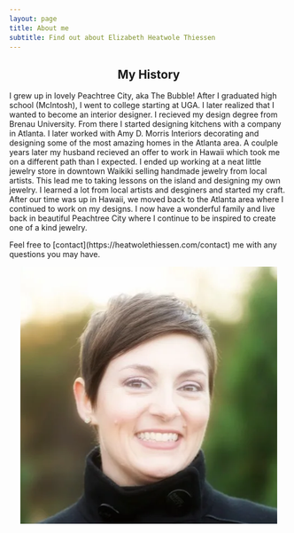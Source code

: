 ```yaml
---
layout: page
title: About me
subtitle: Find out about Elizabeth Heatwole Thiessen
---
```


<div align="center"> <h2 id="my-history">My History</h2> </div>

I grew up in lovely Peachtree City, aka The Bubble! After I graduated high school (McIntosh), I went to college starting at UGA. I later realized that I wanted to become an interior designer. I recieved my design degree from Brenau University. From there I started designing kitchens with a company in Atlanta. I later worked with Amy D. Morris Interiors decorating and designing some of the most amazing homes in the Atlanta area. A coulple years later my husband recieved an offer to work in Hawaii which took me on a different path than I expected. I ended up working at a neat little jewelry store in downtown Waikiki selling handmade jewelry from local artists. This lead me to taking lessons on the island and designing my own jewelry. I learned a lot from local artists and desginers and started my craft. After our time was up in Hawaii, we moved back to the Atlanta area where I continued to work on my designs. I now have a wonderful family and live back in beautiful Peachtree City where I continue to be inspired to create one of a kind jewelry. 

<p>Feel free to [contact](https://heatwolethiessen.com/contact) me with any questions you may have.</p>
<p><div align="center"><img src="img/elizabeth-avatar.png" alt="profile"></div></p>
